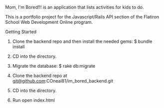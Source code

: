 Mom, I'm Bored!!! is an application that lists activities for kids to do.  

This is a portfolio project for the Javascript/Rails API section of the Flatiron School Web Development Online program.

Getting Started

1. Clone the backend repo and then install the needed gems: $ bundle install

2. CD into the directory.

3. Migrate the database: $ rake db:migrate

4. Clone the backend repo at git@github.com:COneal81/im_bored_backend.git

5. CD into the directory.

6. Run open index.html